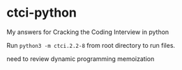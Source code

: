 # ctci-python
My answers for Cracking the Coding Interview in python

Run `python3 -m ctci.2.2-8` from root directory to run files.


need to review dynamic programming
memoization